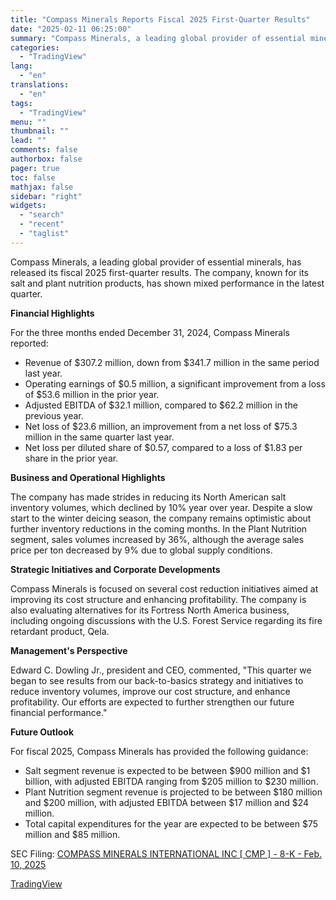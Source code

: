 ```yaml
---
title: "Compass Minerals Reports Fiscal 2025 First-Quarter Results"
date: "2025-02-11 06:25:00"
summary: "Compass Minerals, a leading global provider of essential minerals, has released its fiscal 2025 first-quarter results. The company, known for its salt and plant nutrition products, has shown mixed performance in the latest quarter. Financial Highlights For the three months ended December 31, 2024, Compass Minerals reported:Revenue of $307.2 million,..."
categories:
  - "TradingView"
lang:
  - "en"
translations:
  - "en"
tags:
  - "TradingView"
menu: ""
thumbnail: ""
lead: ""
comments: false
authorbox: false
pager: true
toc: false
mathjax: false
sidebar: "right"
widgets:
  - "search"
  - "recent"
  - "taglist"
---
```


Compass Minerals, a leading global provider of essential minerals, has released its fiscal 2025 first-quarter results. The company, known for its salt and plant nutrition products, has shown mixed performance in the latest quarter.

**Financial Highlights**

For the three months ended December 31, 2024, Compass Minerals reported:

* Revenue of $307.2 million, down from $341.7 million in the same period last year.
* Operating earnings of $0.5 million, a significant improvement from a loss of $53.6 million in the prior year.
* Adjusted EBITDA of $32.1 million, compared to $62.2 million in the previous year.
* Net loss of $23.6 million, an improvement from a net loss of $75.3 million in the same quarter last year.
* Net loss per diluted share of $0.57, compared to a loss of $1.83 per share in the prior year.

**Business and Operational Highlights**

The company has made strides in reducing its North American salt inventory volumes, which declined by 10% year over year. Despite a slow start to the winter deicing season, the company remains optimistic about further inventory reductions in the coming months. In the Plant Nutrition segment, sales volumes increased by 36%, although the average sales price per ton decreased by 9% due to global supply conditions.

**Strategic Initiatives and Corporate Developments**

Compass Minerals is focused on several cost reduction initiatives aimed at improving its cost structure and enhancing profitability. The company is also evaluating alternatives for its Fortress North America business, including ongoing discussions with the U.S. Forest Service regarding its fire retardant product, Qela.

**Management's Perspective**

Edward C. Dowling Jr., president and CEO, commented, "This quarter we began to see results from our back-to-basics strategy and initiatives to reduce inventory volumes, improve our cost structure, and enhance profitability. Our efforts are expected to further strengthen our future financial performance."

**Future Outlook**

For fiscal 2025, Compass Minerals has provided the following guidance:

* Salt segment revenue is expected to be between $900 million and $1 billion, with adjusted EBITDA ranging from $205 million to $230 million.
* Plant Nutrition segment revenue is projected to be between $180 million and $200 million, with adjusted EBITDA between $17 million and $24 million.
* Total capital expenditures for the year are expected to be between $75 million and $85 million.

SEC Filing: [COMPASS MINERALS INTERNATIONAL INC [ CMP ] - 8-K - Feb. 10, 2025](https://www.sec.gov/Archives/edgar/data/1227654/000122765425000032/cmp-20250210.htm)

[TradingView](https://www.tradingview.com/news/tradingview:35a77e6de91ac:0-compass-minerals-reports-fiscal-2025-first-quarter-results/)
